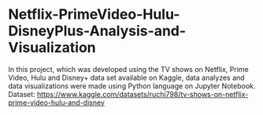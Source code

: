 # Netflix-PrimeVideo-Hulu-DisneyPlus-Analysis-and-Visualization
In this project, which was developed using the TV shows on Netflix, Prime Video, Hulu and Disney+ data set available on Kaggle, data analyzes and data visualizations were made using Python language on Jupyter Notebook.
 Dataset: https://www.kaggle.com/datasets/ruchi798/tv-shows-on-netflix-prime-video-hulu-and-disney
 
